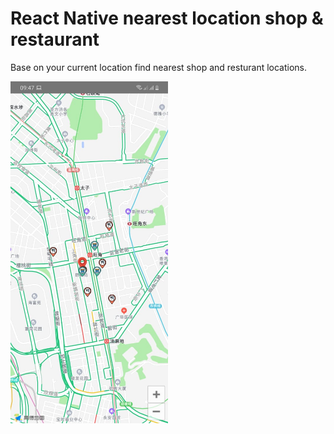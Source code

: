 # React Native nearest location shop &amp; restaurant
Base on your current location find nearest shop and resturant locations.

<img src="img/map_2.jpg" width="50%">
